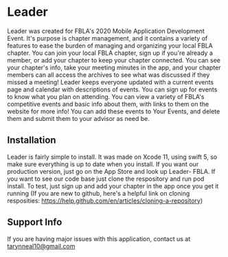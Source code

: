 # Leader
Leader was created for FBLA's 2020 Mobile Application Development Event. It's purpose is chapter management, and it contains a variety of features to ease the burden of managing and organizing your local FBLA chapter.
You can join your local FBLA chapter, sign up if you're already a member, or add your chapter to keep your chapter connected. You can see your chapter's info, take your meeting minutes in the app, and your chapter members can all access the archives to see what was discussed if they missed a meeting! 
Leader keeps everyone updated with a current events page and calendar with descriptions of events. You can sign up for events to know what you plan on attending. You can view a variety of FBLA's competitive events and basic info about them, with links to them on the website for more info! You can add these events to Your Events, and delete them and submit them to your advisor as need be.

## Installation
Leader is fairly simple to install. It was made on Xcode 11, using swift 5, so make sure everything is up to date when you install. If you want our production version, just go on the App Store and look up Leader- FBLA. 
If you want to see our code base just clone the respository and run pod install. To test, just sign up and add your chapter in the app once you get it running
(If you are new to github, here's a helpful link on cloning resposities: https://help.github.com/en/articles/cloning-a-repository)

## Support Info
If you are having major issues with this application, contact us at tarynneal10@gmail.com
